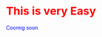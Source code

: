 <!DOCTYPE html>
<html>
<style>
h1{
font-size: 30px;
color: red;
}
p{
color: blue;
}
</style>
<body>

<h1>This is very Easy</h1>
<p>Coomig soon</p>

</body>
</html>
